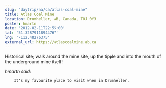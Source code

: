 ```yaml
---
slug: "daytrip/na/ca/atlas-coal-mine"
title: Atlas Coal Mine
location: Drumheller, AB, Canada, T0J 0Y3
poster: hmartn
date: '2012-02-11T22:55:00'
lat: '51.32879118944767'
lng: '-112.48276375'
external_url: https://atlascoalmine.ab.ca
---
```


Historical site; walk around the mine site, up the tipple and into the mouth of the underground mine itself!

<em>hmartn said:</em>

        It's my favourite place to visit when in Drumheller.
